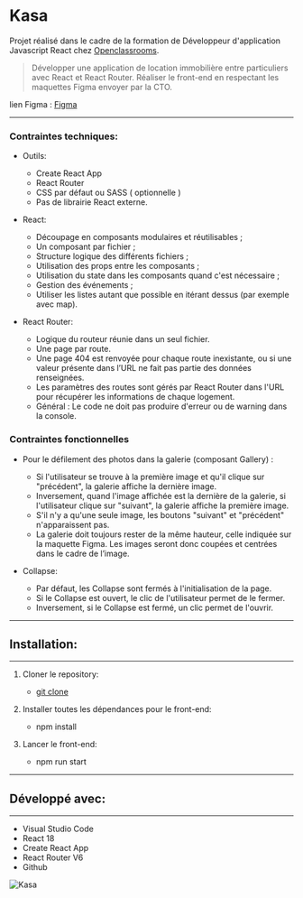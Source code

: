 # Kasa

Projet réalisé dans le cadre de la formation de Développeur d'application Javascript React chez [Openclassrooms](https://openclassrooms.com).

> Développer une application de location immobilière entre particuliers avec React et React Router. Réaliser le front-end en respectant les maquettes Figma envoyer par la CTO.

lien Figma :  [Figma](https://www.figma.com/file/bAnXDNqRKCRRP8mY2gcb5p/UI-Design-Kasa-FR?node-id=0-1)

-------

### Contraintes techniques:

* Outils: 

   * Create React App
   * React Router 
   * CSS par défaut ou SASS ( optionnelle )
   * Pas de librairie React externe.



* React: 
  * Découpage en composants modulaires et réutilisables ;
  * Un composant par fichier ;
  * Structure logique des différents fichiers ;
  * Utilisation des props entre les composants ;
  * Utilisation du state dans les composants quand c'est nécessaire ;
  * Gestion des événements ;
  * Utiliser les listes autant que possible en itérant dessus (par exemple avec map).



* React Router: 
  * Logique du routeur réunie dans un seul fichier.
  * Une page par route.
  * Une page 404  est renvoyée pour chaque route inexistante, ou si une valeur présente dans l’URL ne fait pas partie des données renseignées.
  * Les paramètres des routes sont gérés par React Router dans l'URL pour récupérer les informations de chaque logement.
  * Général : Le code ne doit pas produire d'erreur ou de warning dans la console.


### Contraintes fonctionnelles

* Pour le défilement des photos dans la galerie (composant Gallery) : 

  * Si l'utilisateur se trouve à la première image et qu'il clique sur "précédent", la galerie affiche la dernière image.
  * Inversement, quand l'image affichée est la dernière de la galerie, si l'utilisateur clique sur "suivant", la galerie affiche la première image.
  * S'il n'y a qu'une seule image, les boutons "suivant" et "précédent" n'apparaissent pas.
  * La galerie doit toujours rester de la même hauteur, celle indiquée sur la maquette Figma. Les images seront donc coupées et centrées dans le cadre de l’image.

* Collapse: 
  
  * Par défaut, les Collapse sont fermés à l'initialisation de la page.
  * Si le Collapse est ouvert, le clic de l'utilisateur permet de le fermer.
  * Inversement, si le Collapse est fermé, un clic permet de l'ouvrir.


------
## Installation:
---
1. Cloner le repository: 
   * [git clone](https://github.com/Souleymane7800/P11-Kasa)

2. Installer toutes les dépendances pour le front-end:
   * npm install

3. Lancer le front-end:
   * npm run start


---
## Développé avec: 
---
* Visual Studio Code
* React 18
* Create React App
* React Router V6
* Github


![Kasa](https://github.com/Souleymane7800/P11-Kasa/assets/94050676/557ea96a-22fb-40d0-af9e-553653a915b9)